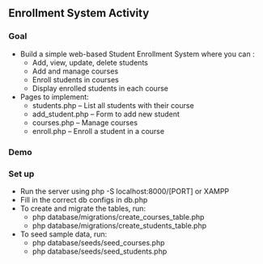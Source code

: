 ## Enrollment System Activity 

### Goal 
- Build a simple web-based Student Enrollment System where you can : 
  - Add, view, update, delete students
  - Add and manage courses
  - Enroll students in courses
  - Display enrolled students in each course
- Pages to implement: 
  - students.php – List all students with their course
  - add_student.php – Form to add new student
  - courses.php – Manage courses
  - enroll.php – Enroll a student in a course

### Demo

### Set up
- Run the server using php -S localhost:8000/[PORT] or XAMPP
- Fill in the correct db configs in db.php 
- To create and migrate the tables, run: 
  - php database/migrations/create_courses_table.php
  - php database/migrations/create_students_table.php
- To seed sample data, run:
  - php database/seeds/seed_courses.php
  - php database/seeds/seed_students.php